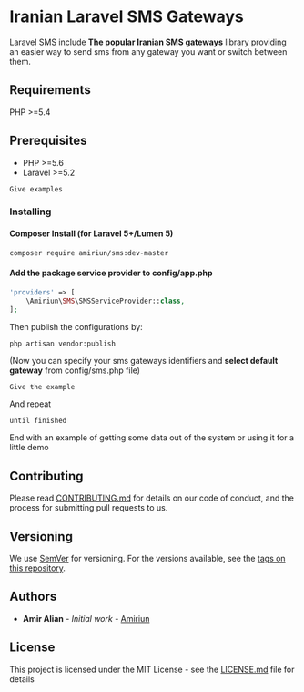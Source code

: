 # Iranian Laravel SMS Gateways


Laravel SMS include **The popular Iranian SMS gateways** library providing an easier way to send sms from any gateway you want or switch between them.

## Requirements

PHP >=5.4

## Prerequisites

- PHP >=5.6
- Laravel >=5.2

```
Give examples
```

### Installing

#### Composer Install (for Laravel 5+/Lumen 5)

```shell
composer require amiriun/sms:dev-master
```



#### Add the package service provider to config/app.php
```php
'providers' => [
	\Amiriun\SMS\SMSServiceProvider::class,
];
```


Then publish the configurations by:
```bash
php artisan vendor:publish
```
(Now you can specify your sms gateways identifiers and **select default gateway** from config/sms.php file) 


```
Give the example
```

And repeat

```
until finished
```

End with an example of getting some data out of the system or using it for a little demo

## Contributing

Please read [CONTRIBUTING.md](https://gist.github.com/PurpleBooth/b24679402957c63ec426) for details on our code of conduct, and the process for submitting pull requests to us.

## Versioning

We use [SemVer](http://semver.org/) for versioning. For the versions available, see the [tags on this repository](https://github.com/your/project/tags). 

## Authors

* **Amir Alian** - *Initial work* - [Amiriun](https://github.com/amiriun)

## License

This project is licensed under the MIT License - see the [LICENSE.md](LICENSE.md) file for details

